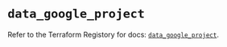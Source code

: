 # `data_google_project`

Refer to the Terraform Registory for docs: [`data_google_project`](https://registry.terraform.io/providers/hashicorp/google/5.1.0/docs/data-sources/project).
